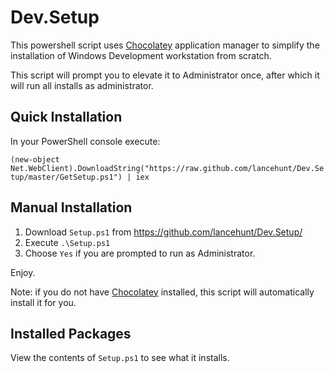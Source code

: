 Dev.Setup
=========

This powershell script uses [Chocolatey][choco] application manager to simplify the installation of Windows Development workstation from scratch.

This script will prompt you to elevate it to Administrator once, after which it will run all installs as administrator.

## Quick Installation

In your PowerShell console execute:

 `(new-object Net.WebClient).DownloadString("https://raw.github.com/lancehunt/Dev.Setup/master/GetSetup.ps1") | iex`

## Manual Installation

1. Download `Setup.ps1` from https://github.com/lancehunt/Dev.Setup/ 
2. Execute `.\Setup.ps1`
3. Choose `Yes` if you are prompted to run as Administrator.  

Enjoy.


Note: if you do not have [Chocolatey][choco] installed, this script will automatically install it for you.


## Installed Packages

View the contents of `Setup.ps1` to see what it installs.



[choco]: http://chocolatey.org/

